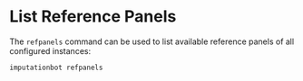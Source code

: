 # List Reference Panels

The `refpanels` command can be used to list available reference panels of all configured instances:

```
imputationbot refpanels
```
